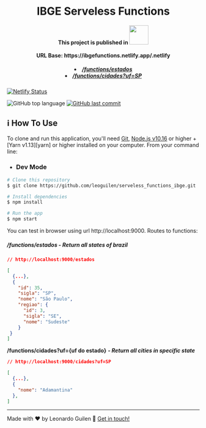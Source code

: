 <h1 align="center">
    IBGE Serveless Functions
</h1>



<div>
    <h4 align="center">
    This project is published in <img height="50" 			src="https://res.cloudinary.com/leoguilen/image/upload/v1591468991/Img_Readme/netlify_cdqt0n.png"><br/><br/>
    URL Base: https://ibgefunctions.netlify.app/.netlify
	</h4>
    <h5 align="center">
        <li><a href="https://ibgefunctions.netlify.app/.netlify/functions/estados" >/functions/estados</a></li>
        <li><a href="https://ibgefunctions.netlify.app/.netlify/functions/cidades?uf=SP">/functions/cidades?uf=SP</a></li>
    </h5>
</div>



[![Netlify Status](https://api.netlify.com/api/v1/badges/539be309-cc88-467f-8344-d740c5faae6f/deploy-status)](https://app.netlify.com/sites/ibgefunctions/deploys)

<img alt="GitHub top language" src="https://img.shields.io/github/languages/top/leoguilen/serveless_functions_ibge.svg">	

<a href="https://github.com/leoguilen/serveless_functions_ibge/commits/master">
    <img alt="GitHub last commit" src="https://img.shields.io/github/last-commit/leoguilen/serveless_functions_ibge.svg"> </a>



## :information_source: How To Use

To clone and run this application, you'll need [Git](https://git-scm.com), [Node.js v10.16][nodejs] or higher + [Yarn v1.13][yarn] or higher installed on your computer. From your command line:

- ### **Dev Mode**

```bash
# Clone this repository
$ git clone https://github.com/leoguilen/serveless_functions_ibge.git

# Install dependencies
$ npm install

# Run the app
$ npm start
```

You can test in browser using url http://localhost:9000. Routes to functions: 

##### **/functions/estados** - *Return all states of brazil* 

```json
// http://localhost:9000/estados

[
  {...},
  {
    "id": 35,
    "sigla": "SP",
    "nome": "São Paulo",
    "regiao": {
      "id": 3,
      "sigla": "SE",
      "nome": "Sudeste"
    }
 }
]
```

**/functions/cidades?uf={uf do estado}** ***- Return all cities in specific state***

```json
// http://localhost:9000/cidades?uf=SP

[
  {...},
  {
    "nome": "Adamantina"
  },
]
```

---

Made with ♥ by Leonardo Guilen :wave: [Get in touch!](https://www.linkedin.com/in/leonardo-guilen/)

[nodejs]: https://nodejs.org/
[npm]: https://www.npmjs.com/
[vc]: https://code.visualstudio.com/
